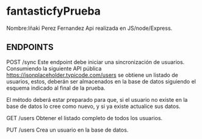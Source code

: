 # fantasticfyPrueba

Nombre:Iñaki Perez Fernandez
Api realizada en JS/node/Express.

## ENDPOINTS

POST /sync
Este endpoint debe iniciar una sincronización de usuarios. Consumiendo la siguiente API pública https://jsonplaceholder.typicode.com/users se obtiene un listado de usuarios, estos, deberán ser almacenados en la base de datos siguiendo el esquema indicado al final de la prueba.

El método deberá estar preparado para que, si el usuario no existe en la base de datos lo cree como nuevo, y si ya existe actualice sus datos.

GET /users
Obtener el listado completo de todos los usuarios.

PUT /users
Crea un usuario en la base de datos.
